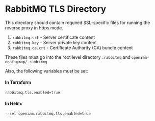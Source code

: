 # RabbitMQ TLS Directory

This directory should contain required SSL-specific files for running the reverse proxy in https mode.

1) `rabbitmq.crt` - Server certificate content
2) `rabbitmq.key` - Server private key content
4) `rabbitmq.ca.crt` - Certificate Authority (CA) bundle content


These files must  go into the root level directory `.rabbitmq` and `openiam-configmap/.rabbitmq`

Also, the following variables must be set:

#### In Terraform

```
rabbitmq.tls.enabled=true
```


#### In Helm:

```
--set openiam.rabbitmq.tls.enabled=true
```
